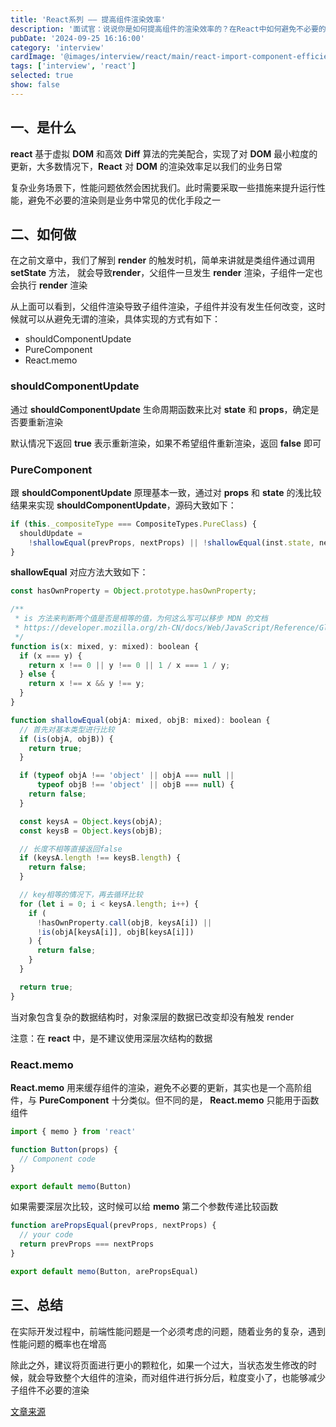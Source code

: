 ```yaml
---
title: 'React系列 —— 提高组件渲染效率'
description: '面试官：说说你是如何提高组件的渲染效率的？在React中如何避免不必要的render？'
pubDate: '2024-09-25 16:16:00'
category: 'interview'
cardImage: '@images/interview/react/main/react-import-component-efficiency.png'
tags: ['interview', 'react']
selected: true
show: false
---
```


## 一、是什么

**react** 基于虚拟 **DOM** 和高效 **Diff** 算法的完美配合，实现了对 **DOM** 最小粒度的更新，大多数情况下，**React** 对 **DOM** 的渲染效率足以我们的业务日常

复杂业务场景下，性能问题依然会困扰我们。此时需要采取一些措施来提升运行性能，避免不必要的渲染则是业务中常见的优化手段之一

## 二、如何做

在之前文章中，我们了解到 **render** 的触发时机，简单来讲就是类组件通过调用 **setState** 方法， 就会导致**render**，父组件一旦发生 **render** 渲染，子组件一定也会执行 **render** 渲染

从上面可以看到，父组件渲染导致子组件渲染，子组件并没有发生任何改变，这时候就可以从避免无谓的渲染，具体实现的方式有如下：

- shouldComponentUpdate
- PureComponent
- React.memo

### shouldComponentUpdate

通过 **shouldComponentUpdate** 生命周期函数来比对 **state** 和 **props**，确定是否要重新渲染

默认情况下返回 **true** 表示重新渲染，如果不希望组件重新渲染，返回 **false** 即可

### PureComponent

跟 **shouldComponentUpdate** 原理基本一致，通过对 **props** 和 **state** 的浅比较结果来实现 **shouldComponentUpdate**，源码大致如下：

```js
if (this._compositeType === CompositeTypes.PureClass) {
  shouldUpdate =
    !shallowEqual(prevProps, nextProps) || !shallowEqual(inst.state, nextState)
}
```

**shallowEqual** 对应方法大致如下：

```js
const hasOwnProperty = Object.prototype.hasOwnProperty;

/**
 * is 方法来判断两个值是否是相等的值，为何这么写可以移步 MDN 的文档
 * https://developer.mozilla.org/zh-CN/docs/Web/JavaScript/Reference/Global_Objects/Object/is
 */
function is(x: mixed, y: mixed): boolean {
  if (x === y) {
    return x !== 0 || y !== 0 || 1 / x === 1 / y;
  } else {
    return x !== x && y !== y;
  }
}

function shallowEqual(objA: mixed, objB: mixed): boolean {
  // 首先对基本类型进行比较
  if (is(objA, objB)) {
    return true;
  }

  if (typeof objA !== 'object' || objA === null ||
      typeof objB !== 'object' || objB === null) {
    return false;
  }

  const keysA = Object.keys(objA);
  const keysB = Object.keys(objB);

  // 长度不相等直接返回false
  if (keysA.length !== keysB.length) {
    return false;
  }

  // key相等的情况下，再去循环比较
  for (let i = 0; i < keysA.length; i++) {
    if (
      !hasOwnProperty.call(objB, keysA[i]) ||
      !is(objA[keysA[i]], objB[keysA[i]])
    ) {
      return false;
    }
  }

  return true;
}
```

当对象包含复杂的数据结构时，对象深层的数据已改变却没有触发 render

注意：在 **react** 中，是不建议使用深层次结构的数据

### React.memo

**React.memo** 用来缓存组件的渲染，避免不必要的更新，其实也是一个高阶组件，与 **PureComponent** 十分类似。但不同的是， **React.memo** 只能用于函数组件

```jsx
import { memo } from 'react'

function Button(props) {
  // Component code
}

export default memo(Button)
```

如果需要深层次比较，这时候可以给 **memo** 第二个参数传递比较函数

```jsx
function arePropsEqual(prevProps, nextProps) {
  // your code
  return prevProps === nextProps
}

export default memo(Button, arePropsEqual)
```

## 三、总结

在实际开发过程中，前端性能问题是一个必须考虑的问题，随着业务的复杂，遇到性能问题的概率也在增高

除此之外，建议将页面进行更小的颗粒化，如果一个过大，当状态发生修改的时候，就会导致整个大组件的渲染，而对组件进行拆分后，粒度变小了，也能够减少子组件不必要的渲染

[文章来源](https://vue3js.cn/interview/React/improve_render.html)
